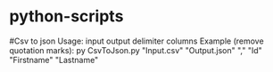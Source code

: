 # python-scripts

#Csv to json
Usage: input output delimiter columns
Example (remove quotation marks):  py CsvToJson.py "Input.csv" "Output.json" "," "Id" "Firstname" "Lastname"
